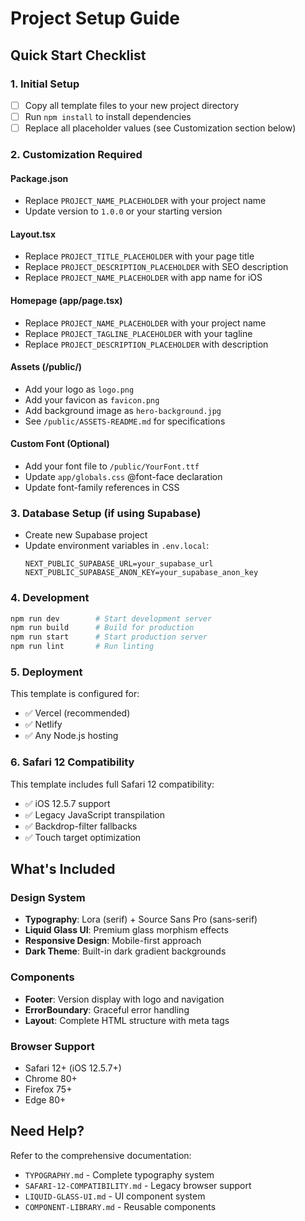 # Project Setup Guide

## Quick Start Checklist

### 1. Initial Setup
- [ ] Copy all template files to your new project directory
- [ ] Run `npm install` to install dependencies
- [ ] Replace all placeholder values (see Customization section below)

### 2. Customization Required

#### Package.json
- Replace `PROJECT_NAME_PLACEHOLDER` with your project name
- Update version to `1.0.0` or your starting version

#### Layout.tsx
- Replace `PROJECT_TITLE_PLACEHOLDER` with your page title
- Replace `PROJECT_DESCRIPTION_PLACEHOLDER` with SEO description
- Replace `PROJECT_NAME_PLACEHOLDER` with app name for iOS

#### Homepage (app/page.tsx)
- Replace `PROJECT_NAME_PLACEHOLDER` with your project name
- Replace `PROJECT_TAGLINE_PLACEHOLDER` with your tagline
- Replace `PROJECT_DESCRIPTION_PLACEHOLDER` with description

#### Assets (/public/)
- Add your logo as `logo.png`
- Add your favicon as `favicon.png`
- Add background image as `hero-background.jpg`
- See `/public/ASSETS-README.md` for specifications

#### Custom Font (Optional)
- Add your font file to `/public/YourFont.ttf`
- Update `app/globals.css` @font-face declaration
- Update font-family references in CSS

### 3. Database Setup (if using Supabase)
- Create new Supabase project
- Update environment variables in `.env.local`:
  ```
  NEXT_PUBLIC_SUPABASE_URL=your_supabase_url
  NEXT_PUBLIC_SUPABASE_ANON_KEY=your_supabase_anon_key
  ```

### 4. Development
```bash
npm run dev        # Start development server
npm run build      # Build for production
npm run start      # Start production server
npm run lint       # Run linting
```

### 5. Deployment
This template is configured for:
- ✅ Vercel (recommended)
- ✅ Netlify
- ✅ Any Node.js hosting

### 6. Safari 12 Compatibility
This template includes full Safari 12 compatibility:
- ✅ iOS 12.5.7 support
- ✅ Legacy JavaScript transpilation
- ✅ Backdrop-filter fallbacks
- ✅ Touch target optimization

## What's Included

### Design System
- **Typography**: Lora (serif) + Source Sans Pro (sans-serif)
- **Liquid Glass UI**: Premium glass morphism effects
- **Responsive Design**: Mobile-first approach
- **Dark Theme**: Built-in dark gradient backgrounds

### Components
- **Footer**: Version display with logo and navigation
- **ErrorBoundary**: Graceful error handling
- **Layout**: Complete HTML structure with meta tags

### Browser Support
- Safari 12+ (iOS 12.5.7+)
- Chrome 80+
- Firefox 75+
- Edge 80+

## Need Help?
Refer to the comprehensive documentation:
- `TYPOGRAPHY.md` - Complete typography system
- `SAFARI-12-COMPATIBILITY.md` - Legacy browser support
- `LIQUID-GLASS-UI.md` - UI component system
- `COMPONENT-LIBRARY.md` - Reusable components